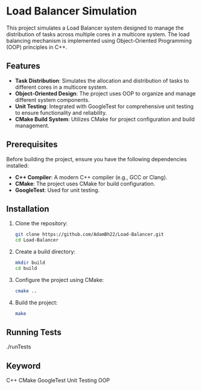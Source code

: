 # Load Balancer Simulation

This project simulates a Load Balancer system designed to manage the distribution of tasks across multiple cores in a multicore system. The load balancing mechanism is implemented using Object-Oriented Programming (OOP) principles in C++.

## Features

- **Task Distribution**: Simulates the allocation and distribution of tasks to different cores in a multicore system.
- **Object-Oriented Design**: The project uses OOP to organize and manage different system components.
- **Unit Testing**: Integrated with GoogleTest for comprehensive unit testing to ensure functionality and reliability.
- **CMake Build System**: Utilizes CMake for project configuration and build management.

## Prerequisites

Before building the project, ensure you have the following dependencies installed:

- **C++ Compiler**: A modern C++ compiler (e.g., GCC or Clang).
- **CMake**: The project uses CMake for build configuration.
- **GoogleTest**: Used for unit testing.

## Installation

1. Clone the repository:
   ```bash
   git clone https://github.com/AdamBh22/Load-Balancer.git
   cd Load-Balancer
2. Create a build directory:
   ```bash
   mkdir build
   cd build
3. Configure the project using CMake:
   ```bash
   cmake ..
4. Build the project:
   ```bash
   make

## Running Tests
   ./runTests

## Keyword 
   C++
   CMake
   GoogleTest
   Unit Testing
   OOP
